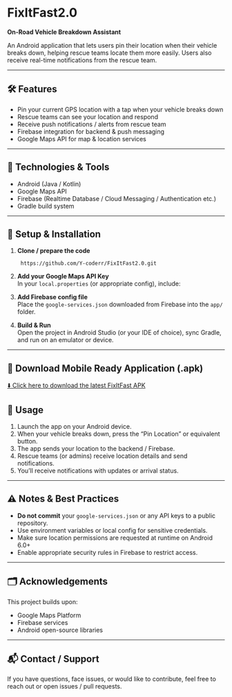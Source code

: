 # FixItFast2.0

**On-Road Vehicle Breakdown Assistant**

An Android application that lets users pin their location when their vehicle breaks down, helping rescue teams locate them more easily. Users also receive real-time notifications from the rescue team.

---

## 🛠️ Features

- Pin your current GPS location with a tap when your vehicle breaks down  
- Rescue teams can see your location and respond  
- Receive push notifications / alerts from rescue team  
- Firebase integration for backend & push messaging  
- Google Maps API for map & location services  

---

## 🧩 Technologies & Tools

- Android (Java / Kotlin)  
- Google Maps API  
- Firebase (Realtime Database / Cloud Messaging / Authentication etc.)  
- Gradle build system  

---

## 🚀 Setup & Installation

1. **Clone / prepare the code**  
   ```
    https://github.com/Y-coderr/FixItFast2.0.git

2. **Add your Google Maps API Key**  
   In your `local.properties` (or appropriate config), include:

3. **Add Firebase config file**  
Place the `google-services.json` downloaded from Firebase into the `app/` folder.

4. **Build & Run**  
Open the project in Android Studio (or your IDE of choice), sync Gradle, and run on an emulator or device.

---
## 📲 Download Mobile Ready Application (.apk)

[⬇️ Click here to download the latest FixItFast APK](https://github.com/Y-coderr/FixItFast2.0/tree/main/app-release)



## 🧭 Usage

1. Launch the app on your Android device.  
2. When your vehicle breaks down, press the “Pin Location” or equivalent button.  
3. The app sends your location to the backend / Firebase.  
4. Rescue teams (or admins) receive location details and send notifications.  
5. You’ll receive notifications with updates or arrival status.

---

## ⚠️ Notes & Best Practices

- **Do not commit** your `google-services.json` or any API keys to a public repository.  
- Use environment variables or local config for sensitive credentials.  
- Make sure location permissions are requested at runtime on Android 6.0+  
- Enable appropriate security rules in Firebase to restrict access.

---

## 🗂️ Acknowledgements

This project builds upon:
- Google Maps Platform  
- Firebase services  
- Android open-source libraries  

---

## 📬 Contact / Support

If you have questions, face issues, or would like to contribute, feel free to reach out or open issues / pull requests.  
